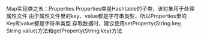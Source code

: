  Map实现类之五：Properties
 Properties类是Hashtable的子类，该对象用于处理属性文件
 由于属性文件里的key、value都是字符串类型，所以Properties里的Key和value都是字符串类型
 存取数据时，建议使用setProperty(String key, String value)方法和getProperty(String key)方法
  